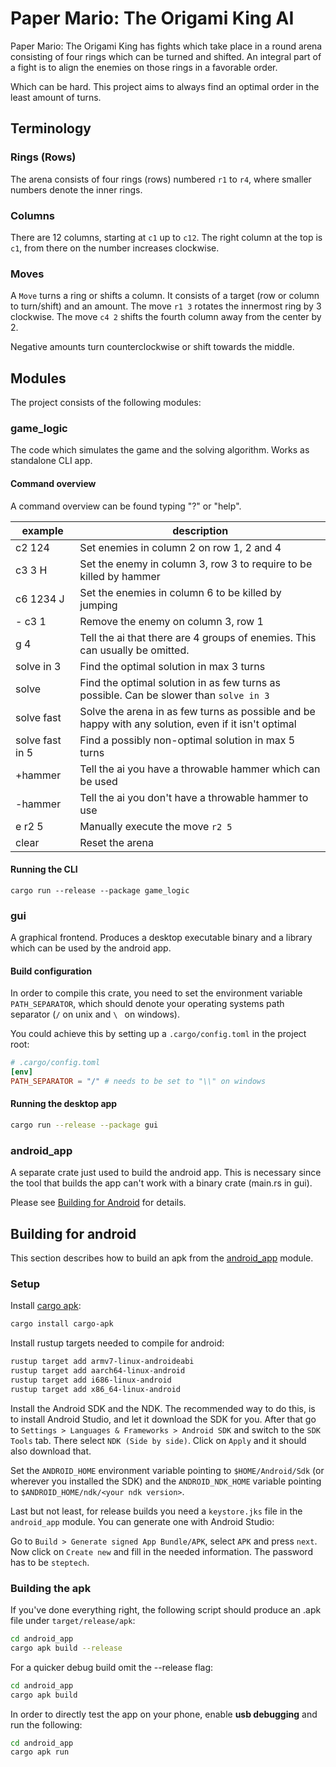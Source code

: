 # Paper Mario: The Origami King AI

Paper Mario: The Origami King has fights which take place in a round arena consisting of four rings which can be turned 
and shifted. An integral part of a fight is to align the enemies on those rings in a favorable order. 

Which can be hard. This project aims to always find an optimal order in the least amount of turns.

## Terminology

### Rings (Rows)

The arena consists of four rings (rows) numbered `r1` to `r4`, where smaller numbers denote the inner rings.

### Columns

There are 12 columns, starting at `c1` up to `c12`. The right column at the top is `c1`, from there on the number
increases clockwise.

### Moves

A `Move` turns a ring or shifts a column.
It consists of a target (row or column to turn/shift) and an amount.
The move `r1 3` rotates the innermost ring by 3 clockwise.
The move `c4 2` shifts the fourth column away from the center by 2.

Negative amounts turn counterclockwise or shift towards the middle.


## Modules
The project consists of the following modules:

### game_logic

The code which simulates the game and the solving algorithm.
Works as standalone CLI app.

#### Command overview
A command overview can be found typing "?" or "help".

| example         | description                                                                                          |
|-----------------|------------------------------------------------------------------------------------------------------|
| c2 124          | Set enemies in column 2 on row 1, 2 and 4                                                            |
| c3 3 H          | Set the enemy in column 3, row 3 to require to be killed by hammer                                   |
| c6 1234 J       | Set the enemies in column 6 to be killed by jumping                                                  |
| - c3 1          | Remove the enemy on column 3, row 1                                                                  |
| g 4             | Tell the ai that there are 4 groups of enemies. This can usually be omitted.                         |
| solve in 3      | Find the optimal solution in max 3 turns                                                             |
| solve           | Find the optimal solution in as few turns as possible. Can be slower than `solve in 3`               |
| solve fast      | Solve the arena in as few turns as possible and be happy with any solution, even if it isn't optimal |
| solve fast in 5 | Find a possibly non-optimal solution in max 5 turns                                                  |
| +hammer         | Tell the ai you have a throwable hammer which can be used                                            |
| -hammer         | Tell the ai you don't have a throwable hammer to use                                                 |
| e r2 5          | Manually execute the move `r2 5`                                                                     |
| clear           | Reset the arena                                                                                      |

#### Running the CLI
```commandline
cargo run --release --package game_logic
```

### gui

A graphical frontend. Produces a desktop executable binary and a library which can be used by the android app.

#### Build configuration

In order to compile this crate, you need to set the environment variable `PATH_SEPARATOR`, which should denote your 
operating systems path separator (`/` on unix and `\ ` on windows).

You could achieve this by setting up a `.cargo/config.toml` in the project root:

```toml
# .cargo/config.toml
[env]
PATH_SEPARATOR = "/" # needs to be set to "\\" on windows 
```

#### Running the desktop app
```bash
cargo run --release --package gui
```

### android_app

A separate crate just used to build the android app. This is necessary since the tool that builds the app can't work 
with a binary crate (main.rs in gui).

Please see [Building for Android](#building-for-android) for details.

## Building for android

This section describes how to build an apk from the [android_app](#android_app) module. 

### Setup

Install [cargo apk](https://github.com/rust-mobile/cargo-apk):
```bash
cargo install cargo-apk
```

Install rustup targets needed to compile for android:
```bash
rustup target add armv7-linux-androideabi
rustup target add aarch64-linux-android
rustup target add i686-linux-android
rustup target add x86_64-linux-android
```

Install the Android SDK and the NDK. The recommended way to do this, is to install Android Studio, and let it download the SDK for you.
After that go to `Settings > Languages & Frameworks > Android SDK` and switch to the `SDK Tools` tab. There select `NDK (Side by side)`.
Click on `Apply` and it should also download that. 

Set the `ANDROID_HOME` environment variable pointing to `$HOME/Android/Sdk` (or wherever you installed the SDK)
and the `ANDROID_NDK_HOME` variable pointing to `$ANDROID_HOME/ndk/<your ndk version>`.

Last but not least, for release builds you need a `keystore.jks` file in the `android_app` module.
You can generate one with Android Studio:

Go to `Build > Generate signed App Bundle/APK`, select `APK` and press `next`.
Now click on `Create new` and fill in the needed information. The password has to be `steptech`.

### Building the apk

If you've done everything right, the following script should produce an .apk file under
`target/release/apk`:

```bash
cd android_app
cargo apk build --release
```

For a quicker debug build omit the --release flag:
```bash
cd android_app
cargo apk build
```

In order to directly test the app on your phone, enable <strong>usb debugging</strong> and run the following:
```bash
cd android_app
cargo apk run
```

